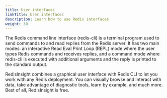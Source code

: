 ```yaml
---
title: User interfaces
linkTitle: User interfaces
description: Learn how to use Redis interfaces 
weight: 30
---
```

The Redis command line interface (redis-cli) is a terminal program used to send commands to and read replies from the Redis server. It has two main modes: an interactive Read Eval Print Loop (REPL) mode where the user types Redis commands and receives replies, and a command mode where redis-cli is executed with additional arguments and the reply is printed to the standard output.

RedisInsight combines a graphical user interface with Redis CLI to let you work with any Redis deployment. You can visually browse and interact with data, take advantage of diagnostic tools, learn by example, and much more. Best of all, RedisInsight is free. 
